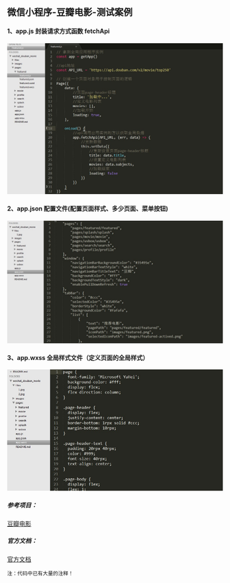## 微信小程序-豆瓣电影-测试案例

#### 1、app.js 封装请求方式函数 fetchApi

![image](./files/1.jpg)

#### 2、app.json 配置文件(配置页面样式、多少页面、菜单按钮)
![image](./files/2.jpg)

#### 3、app.wxss 全局样式文件（定义页面的全局样式）
![image](./files/3.jpg)

##### 参考项目：
[豆瓣电影](https://github.com/zce/weapp-demo/tree/backup "豆瓣电影")

##### 官方文档：
[官方文档](https://mp.weixin.qq.com/debug/wxadoc/dev/ "官方文档")

```
注：代码中已有大量的注释！
```